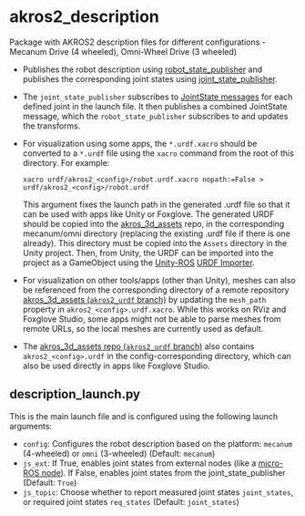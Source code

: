# akros2_description
Package with AKROS2 description files for different configurations - Mecanum Drive (4 wheeled), Omni-Wheel Drive (3 wheeled)

* Publishes the robot description using [robot_state_publisher](https://github.com/ros/robot_state_publisher) and publishes the corresponding joint states using [joint_state_publisher](https://github.com/ros/joint_state_publisher). 
* The ```joint_state_publisher``` subscribes to [JointState messages](https://docs.ros2.org/foxy/api/sensor_msgs/msg/JointState.html) for each defined joint in the launch file. It then publishes a combined JointState message, which the ```robot_state_publisher``` subscribes to and updates the transforms.
* For visualization using some apps, the ```*.urdf.xacro``` should be converted to a ```*.urdf``` file using the ```xacro``` command from the root of this directory. For example:
  
  ```
  xacro urdf/akros2_<config>/robot.urdf.xacro nopath:=False > urdf/akros2_<config>/robot.urdf
  ```
  This argument fixes the launch path in the generated .urdf file so that it can be used with apps like Unity or Foxglove. The generated URDF should be copied into the [akros_3d_assets](https://github.com/adityakamath/akros_3d_assets/tree/akros2_urdf) repo, in the corresponding mecanum/omni directory (replacing the existing .urdf file if there is one already). This directory must be copied into the ```Assets``` directory in the Unity project. Then, from Unity, the URDF can be imported into the project as a GameObject using the [Unity-ROS](https://github.com/Unity-Technologies/Unity-Robotics-Hub) [URDF Importer](https://github.com/Unity-Technologies/URDF-Importer#integrate-urdf-importer-into-unity-project).
* For visualization on other tools/apps (other than Unity), meshes can also be referenced from the corresponding directory of a remote repository [akros_3d_assets (```akros2_urdf``` branch)](https://github.com/adityakamath/akros_3d_assets/tree/akros2_urdf) by updating the ```mesh_path``` property in ```akros2_<config>.urdf.xacro```. While this works on RViz and Foxglove Studio, some apps might not be able to parse meshes from remote URLs, so the local meshes are currently used as default.
* The [akros_3d_assets repo (```akros2_urdf``` branch)](https://github.com/adityakamath/akros_3d_assets/tree/akros2_urdf) also contains ```akros2_<config>.urdf``` in the config-corresponding directory, which can also be used directly in apps like Foxglove Studio.

## description_launch.py
This is the main launch file and is configured using the following launch arguments:

* ```config```: Configures the robot description based on the platform: ```mecanum``` (4-wheeled) or ```omni``` (3-wheeled) (Default: ```mecanum```)
* ```js_ext```: If True, enables joint states from external nodes (like a [micro-ROS node](https://github.com/adityakamath/akros2_firmware/tree/akros2_humble)). If False, enables joint states from the joint_state_publisher (Default: ```True```)
* ```js_topic```: Choose whether to report measured joint states ```joint_states```, or required joint states ```req_states``` (Default: ```joint_states```)

